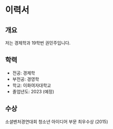 # 이력서

## 개요

저는 경제학과 19학번 권민주입니다.


## 학력

- 전공: 경제학
- 부전공: 경영학
- 학교: 이화여자대학교
- 졸업년도: 2023 (예정)


## 수상

소셜벤처경연대회 청소년 아이디어 부문 최우수상 (2015)
